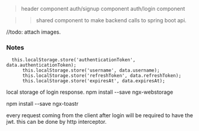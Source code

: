 > header component
> auth/signup component
> auth/login component

 >> shared component to make backend calls to spring boot api.

//todo: attach images. 

### Notes

```
  this.localStorage.store('authenticationToken', data.authenticationToken);
      this.localStorage.store('username', data.username);
      this.localStorage.store('refreshToken', data.refreshToken);
      this.localStorage.store('expiresAt', data.expiresAt);
```

local storage of login response.
    npm install --save ngx-webstorage

npm install --save ngx-toastr
    
every request coming from the client after login will be required to have the jwt. 
this can be done by http interceptor. 


